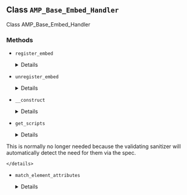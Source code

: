 ## Class `AMP_Base_Embed_Handler`

Class AMP_Base_Embed_Handler

### Methods
* `register_embed`

	<details>

	```php
	abstract public register_embed()
	```

	Registers embed.


	</details>
* `unregister_embed`

	<details>

	```php
	abstract public unregister_embed()
	```

	Unregisters embed.


	</details>
* `__construct`

	<details>

	```php
	public __construct( $args = array() )
	```

	Constructor.


	</details>
* `get_scripts`

	<details>

	```php
	public get_scripts()
	```

	Get mapping of AMP component names to AMP script URLs.

This is normally no longer needed because the validating sanitizer will automatically detect the need for them via the spec.


	</details>
* `match_element_attributes`

	<details>

	```php
	protected match_element_attributes( $html, $tag_name, $attribute_names )
	```

	Get regex pattern for matching HTML attributes from a given tag name.


	</details>
